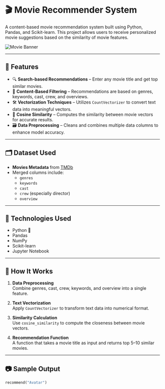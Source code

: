 # 🎬 Movie Recommender System

A content-based movie recommendation system built using Python, Pandas, and Scikit-learn. This project allows users to receive personalized movie suggestions based on the similarity of movie features.

![Movie Banner](https://user-images.githubusercontent.com/your-banner-link/movie-banner.png)

---

## 📌 Features

- 🔍 **Search-based Recommendations** – Enter any movie title and get top similar movies.
- 🧠 **Content-Based Filtering** – Recommendations are based on genres, keywords, cast, crew, and overviews.
- 🛠️ **Vectorization Techniques** – Utilizes `CountVectorizer` to convert text data into meaningful vectors.
- 🎯 **Cosine Similarity** – Computes the similarity between movie vectors for accurate results.
- 🗃️ **Data Preprocessing** – Cleans and combines multiple data columns to enhance model accuracy.

---

## 🗂️ Dataset Used

- **Movies Metadata** from [TMDb](https://www.themoviedb.org/)
- Merged columns include:
  - `genres`
  - `keywords`
  - `cast`
  - `crew` (especially director)
  - `overview`

---

## 🧰 Technologies Used

- Python 🐍  
- Pandas  
- NumPy  
- Scikit-learn  
- Jupyter Notebook

---

## 🚀 How It Works

1. **Data Preprocessing**  
   Combine genres, cast, crew, keywords, and overview into a single feature.

2. **Text Vectorization**  
   Apply `CountVectorizer` to transform text data into numerical format.

3. **Similarity Calculation**  
   Use `cosine_similarity` to compute the closeness between movie vectors.

4. **Recommendation Function**  
   A function that takes a movie title as input and returns top 5–10 similar movies.

---

## 📷 Sample Output

```python
recommend("Avatar")
